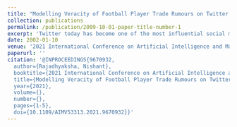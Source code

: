 ```yaml
---
title: "Modelling Veracity of Football Player Trade Rumours on Twitter Using Naive Bayes Algorithm"
collection: publications
permalink: /publication/2009-10-01-paper-title-number-1
excerpt: 'Twitter today has become one of the most influential social media application in our world.'
date: 2002-01-10
venue: '2021 International Conference on Artificial Intelligence and Machine Vision (AIMV)'
paperurl: ''
citation: '@INPROCEEDINGS{9670932,
  author={Rajadhyaksha, Nishant},
  booktitle={2021 International Conference on Artificial Intelligence and Machine Vision (AIMV)}, 
  title={Modelling Veracity of Football Player Trade Rumours on Twitter Using Naive Bayes Algorithm}, 
  year={2021},
  volume={},
  number={},
  pages={1-5},
  doi={10.1109/AIMV53313.2021.9670932}}'
---
```

